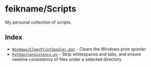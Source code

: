 # feikname/Scripts
My personal collection of scripts.

## Index
 * [`Windows/ClearPrintSpooler.bat`](blob/master/Windows/ClearPrintSpooler.bat) - Clears the Windows print spooler
 * [`Python/consistency.py`](https://github.com/feikname/Scripts/blob/master/Python/consistency.py) - Strip whitespaces and tabs, and ensure newline consistency of files under a selected directory
